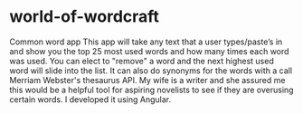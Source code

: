 # world-of-wordcraft
 Common word app
This app will take any text that a user types/paste’s in and show you the top 25 most used words and how many times each word was used. You can elect to "remove" a word and the next highest used word will slide into the list. It can also do synonyms for the words with a call Merriam Webster's thesaurus API. My wife is a writer and she assured me this would be a helpful tool for aspiring novelists to see if they are overusing certain words. I developed it using Angular.
